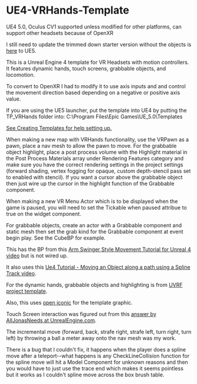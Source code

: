 # UE4-VRHands-Template

UE4 5.0, Oculus CV1 supported unless modified for other platforms, can support other headsets because of OpenXR


I still need to update the trimmed down starter version without the objects is <a href="https://github.com/DanielRBowen/UE4-VR-XPlatform-Menu" target="_blank">here</a> to UE5.

This is a Unreal Engine 4 template for VR Headsets with motion controllers. It features dynamic hands, touch screens, grabbable objects, and locomotion.

To convert to OpenXR I had to modify it to use axis inputs and and control the movement direction based depending on a negative or positive axis value.

If you are using the UE5 launcher, put the template into UE4 by putting the TP_VRHands folder into: 
C:\Program Files\Epic Games\UE_5.0\Templates

<a href="https://docs.unrealengine.com/en-US/Engine/Basics/Projects/CreatingTemplates" target="_blank">See Creating Templates for help setting up.</a>

When making a new map with VRHands functionality, use the VRPawn as a pawn, place a nav mesh to allow the pawn to move. For the grabbable object highlight, place a post process volume with the Highlight material in the Post Process Materials array under Rendering Features category and make sure you have the correct rendering settings in the project settings (forward shading, vertex fogging for opaque, custom depth-stencil pass set to enabled with stencil). If you want a cursor above the grabbable object then just wire up the cursor in the highlight function of the Grabbable component.

When making a new VR Menu Actor which is to be displayed when the game is paused, you will need to set the Tickable when paused attribue to true on the widget component.

For grabbable objects, create an actor with a Grabbable component and static mesh then set the grab kind for the Grabbable component at event begin play. See the CubeBP for example.

This has the BP from this <a href="https://youtu.be/lMieSD_7nSg" target="_blank">Arm Swinger Style Movement Tutorial for Unreal 4 video</a> but is not wired up.

It also uses this <a href="https://youtu.be/bWXI91FdMtk" target="_blank">Ue4 Tutorial - Moving an Object along a path using a Spline Track video</a>.

For the dynamic hands, grabbable objects and highlighting is from <a href="https://forums.unrealengine.com/development-discussion/vr-ar-development/1381972-uvrf-handpresence-template-for-rift-vive-free-shooting-range-update-1-3-laser-interactions" target="_blank">UVRF project template</a>.

Also, this uses <a href="https://useiconic.com/icons/hand/" target="_blank">open iconic</a> for the template graphic.

Touch Screen interaction was figured out from this <a href="https://answers.unrealengine.com/questions/669917/vr-touch-screen-interaction.html" target="_blank">answer by AllJonasNeeds at UnrealEngine.com</a>.

The incremental move (forward, back, strafe right, strafe left, turn right, turn left) by throwing a ball a meter away onto the nav mesh was my work.

There is a bug that I couldn't fix, it happens when the player does a spline move after a teleport--what happens is any CheckLineCollision function for the spline move will hit a Model Component for unknown reasons and then you would have to just use the trace end which makes it seems pointless but it works as I couldn't spline move across the box brush table.
